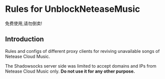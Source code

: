 # Rules for UnblockNeteaseMusic
  免费使用,请勿倒卖!
## Introduction

Rules and configs of different proxy clients for reviving unavailable songs of Netease Cloud Music.

The Shadowsocks server side was limited to accept domains and IPs from Netease Cloud Music only. **Do not use it for any other purpose.**
